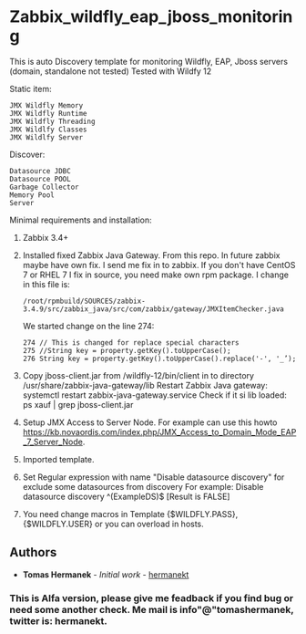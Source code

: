 # Zabbix_wildfly_eap_jboss_monitoring

This is auto Discovery template for monitoring Wildfly, EAP, Jboss servers (domain, standalone not tested)
Tested with Wildfy 12

Static item:
```
JMX Wildfly Memory
JMX Wildfly Runtime
JMX Wildfly Threading
JMX Wildlfy Classes
JMX Wildlfy Server
```
Discover:
```
Datasource JDBC
Datasource POOL
Garbage Collector
Memory Pool
Server
```
Minimal requirements and installation:
1) Zabbix 3.4+
2) Installed fixed Zabbix Java Gateway. From this repo. In future zabbix maybe have own fix. I send me fix in to zabbix.
	If you don't have CentOS 7 or RHEL 7 I fix in source, you need make own rpm package.
	I change in this file is: 
	```
	/root/rpmbuild/SOURCES/zabbix-3.4.9/src/zabbix_java/src/com/zabbix/gateway/JMXItemChecker.java
	```
	
	We started change on the line 274:
	```
	274	// This is changed for replace special characters
	275	//String key = property.getKey().toUpperCase();
	276	String key = property.getKey().toUpperCase().replace('-', '_’);
	```
3) Copy jboss-client.jar from /wildfly-12/bin/client in to directory /usr/share/zabbix-java-gateway/lib
	Restart Zabbix Java gateway: systemctl restart zabbix-java-gateway.service
	Check if it si lib loaded: ps xauf | grep jboss-client.jar

4) Setup JMX Access to Server Node. For example can use this howto https://kb.novaordis.com/index.php/JMX_Access_to_Domain_Mode_EAP_7_Server_Node.
5) Imported template.
6) Set Regular expression with name "Disable datasource discovery" for exclude some datasources from discovery For example: Disable datasource discovery ^(ExampleDS)$  [Result is FALSE]
7) You need change macros in Template {$WILDFLY.PASS}, {$WILDFLY.USER} or you can overload in hosts.

## Authors

* **Tomas Hermanek** - *Initial work* - [hermanekt](https://github.com/hermanekt)


### This is Alfa version, please give me feadback if you find bug or need some another check. Me mail is info"@"tomashermanek, twitter is: hermanekt.
